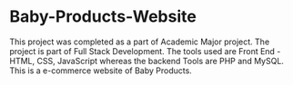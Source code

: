 # Baby-Products-Website
This project was completed as a part of Academic Major project. The project is part of Full Stack Development. The tools used are Front End -HTML, CSS, JavaScript whereas the backend Tools are PHP and MySQL. This is a e-commerce website of Baby Products. 
